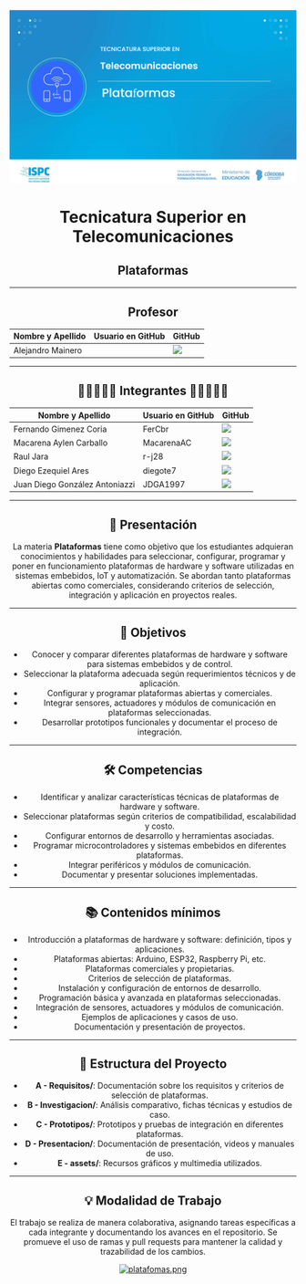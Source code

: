 <div align="center">

![alt text](Plataformas.png)

# Tecnicatura Superior en Telecomunicaciones

## Plataformas

---

<h2> Profesor </h2>
<table align="center">
  <thead>
    <tr>
      <th>Nombre y Apellido</th>
      <th>Usuario en GitHub</th>
      <th>GitHub</th>
    </tr>
  </thead>
  <tbody>
   <tr>
      <td> Alejandro Mainero </td>
      <td>  </td>
      <td>
        <a href="https://github.com/">
          <img src="https://img.shields.io/badge/github-%23121011.svg?&style=for-the-badge&logo=github&logoColor=white"/>
        </a>
      </td>
    </tr>
</table>

---

<h2> 👩‍💻👨🏼‍💻 Integrantes 👩‍💻👨🏼‍💻 </h2>
<table align="center">
  <thead>
    <tr>
      <th>Nombre y Apellido</th>
      <th>Usuario en GitHub</th>
      <th>GitHub</th>
    </tr>
  </thead>
  <tbody>
    <tr>
      <td> Fernando Gimenez Coria </td>
      <td> FerCbr </td>
      <td>
        <a href="https://github.com/FerCbr">
          <img src="https://img.shields.io/badge/github-%23121011.svg?&style=for-the-badge&logo=github&logoColor=white"/>
        </a>
      </td>
    </tr>
    <tr>
      <td> Macarena Aylen Carballo </td>
      <td> MacarenaAC </td>
      <td>
        <a href="https://github.com/MacarenaAC">
          <img src="https://img.shields.io/badge/github-%23121011.svg?&style=for-the-badge&logo=github&logoColor=white"/>
        </a>
      </td>
    </tr>
    <tr>
      <td> Raul Jara </td>
      <td> r-j28 </td>
      <td>
        <a href="https://github.com/r-j28">
          <img src="https://img.shields.io/badge/github-%23121011.svg?&style=for-the-badge&logo=github&logoColor=white"/>
        </a>
      </td>
    </tr>
    <tr>
      <td> Diego Ezequiel Ares </td>
      <td> diegote7 </td>
      <td>
        <a href="https://github.com/diegote7">
          <img src="https://img.shields.io/badge/github-%23121011.svg?&style=for-the-badge&logo=github&logoColor=white"/>
        </a>
      </td>
    </tr>
    <tr>
      <td> Juan Diego González Antoniazzi </td>
      <td> JDGA1997 </td>
      <td>
        <a href="https://github.com/JDGA1997">
          <img src="https://img.shields.io/badge/github-%23121011.svg?&style=for-the-badge&logo=github&logoColor=white"/>
        </a>
      </td>
    </tr>
  </tbody>
</table>

---

## 📖 Presentación

La materia **Plataformas** tiene como objetivo que los estudiantes adquieran conocimientos y habilidades para seleccionar, configurar, programar y poner en funcionamiento plataformas de hardware y software utilizadas en sistemas embebidos, IoT y automatización. Se abordan tanto plataformas abiertas como comerciales, considerando criterios de selección, integración y aplicación en proyectos reales.

---

## 🎯 Objetivos

- Conocer y comparar diferentes plataformas de hardware y software para sistemas embebidos y de control.
- Seleccionar la plataforma adecuada según requerimientos técnicos y de aplicación.
- Configurar y programar plataformas abiertas y comerciales.
- Integrar sensores, actuadores y módulos de comunicación en plataformas seleccionadas.
- Desarrollar prototipos funcionales y documentar el proceso de integración.

---

## 🛠️ Competencias

- Identificar y analizar características técnicas de plataformas de hardware y software.
- Seleccionar plataformas según criterios de compatibilidad, escalabilidad y costo.
- Configurar entornos de desarrollo y herramientas asociadas.
- Programar microcontroladores y sistemas embebidos en diferentes plataformas.
- Integrar periféricos y módulos de comunicación.
- Documentar y presentar soluciones implementadas.

---

## 📚 Contenidos mínimos

- Introducción a plataformas de hardware y software: definición, tipos y aplicaciones.
- Plataformas abiertas: Arduino, ESP32, Raspberry Pi, etc.
- Plataformas comerciales y propietarias.
- Criterios de selección de plataformas.
- Instalación y configuración de entornos de desarrollo.
- Programación básica y avanzada en plataformas seleccionadas.
- Integración de sensores, actuadores y módulos de comunicación.
- Ejemplos de aplicaciones y casos de uso.
- Documentación y presentación de proyectos.

---

## 📂 Estructura del Proyecto

- **A - Requisitos/**: Documentación sobre los requisitos y criterios de selección de plataformas.
- **B - Investigacion/**: Análisis comparativo, fichas técnicas y estudios de caso.
- **C - Prototipos/**: Prototipos y pruebas de integración en diferentes plataformas.
- **D - Presentacion/**: Documentación de presentación, videos y manuales de uso.
- **E - assets/**: Recursos gráficos y multimedia utilizados.

---

## 💡 Modalidad de Trabajo

El trabajo se realiza de manera colaborativa, asignando tareas específicas a cada integrante y documentando los avances en el repositorio. Se promueve el uso de ramas y pull requests para mantener la calidad y trazabilidad de los cambios.

[![platafomas.png](https://i.postimg.cc/c49s17VC/platafomas.png)](https://postimg.cc/6yZsYZ6x)
